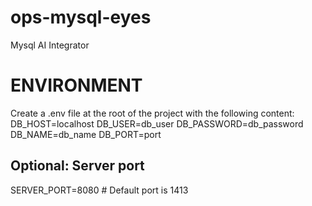 # ops-mysql-eyes
Mysql AI Integrator

# ENVIRONMENT
Create a .env file at the root of the project with the following content:
DB_HOST=localhost
DB_USER=db_user
DB_PASSWORD=db_password
DB_NAME=db_name
DB_PORT=port

## Optional: Server port
SERVER_PORT=8080 # Default port is 1413

